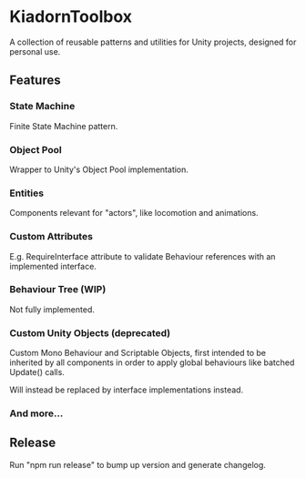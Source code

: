 # KiadornToolbox
A collection of reusable patterns and utilities for Unity projects, designed for personal use.

## Features

### State Machine
Finite State Machine pattern.

### Object Pool
Wrapper to Unity's Object Pool implementation.

### Entities
Components relevant for "actors", like locomotion and animations.

### Custom Attributes
E.g. RequireInterface attribute to validate Behaviour references with an implemented interface.

### Behaviour Tree (WIP)
Not fully implemented.

### Custom Unity Objects (deprecated)
Custom Mono Behaviour and Scriptable Objects, first intended to be inherited by all components in order to apply global behaviours like batched Update() calls.

Will instead be replaced by interface implementations instead.

### And more... 

## Release

Run "npm run release" to bump up version and generate changelog.